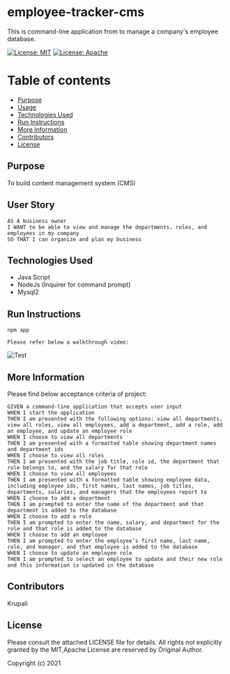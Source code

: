 # employee-tracker-cms

  This is command-line application from to manage a company's employee database.

   [![License: MIT](https://img.shields.io/badge/License-MIT-yellow.svg)](https://opensource.org/licenses/MIT)  [![License: Apache](https://img.shields.io/badge/License-Apache-yellow.svg)](https://opensource.org/licenses/Apache) 

  # Table of contents
  * [Purpose](#purpose)
  * [Usage](#user-story)
  * [Technologies Used](#technologies-used)
  * [Run Instructions](#run-instructions)
  * [More Information](#more-information)
  * [Contributors](#contributors)
  * [License](#license)

  ## Purpose
  To build content management system (CMS)

  ## User Story
    AS A business owner
    I WANT to be able to view and manage the departments, roles, and employees in my company
    SO THAT I can organize and plan my business

  ## Technologies Used
  - Java Script
  - NodeJs (Inquirer for command prompt)
  - Mysql2

  
  ## Run Instructions
    npm app

    Please refer below a walkthrough video:
 ![Test](./images/Testruns.PNG)

  ## More Information
  Please find below acceptance criteria of project:

    GIVEN a command-line application that accepts user input
    WHEN I start the application
    THEN I am presented with the following options: view all departments, view all roles, view all employees, add a department, add a role, add an employee, and update an employee role
    WHEN I choose to view all departments
    THEN I am presented with a formatted table showing department names and department ids
    WHEN I choose to view all roles
    THEN I am presented with the job title, role id, the department that role belongs to, and the salary for that role
    WHEN I choose to view all employees
    THEN I am presented with a formatted table showing employee data, including employee ids, first names, last names, job titles, departments, salaries, and managers that the employees report to
    WHEN I choose to add a department
    THEN I am prompted to enter the name of the department and that department is added to the database
    WHEN I choose to add a role
    THEN I am prompted to enter the name, salary, and department for the role and that role is added to the database
    WHEN I choose to add an employee
    THEN I am prompted to enter the employee’s first name, last name, role, and manager, and that employee is added to the database
    WHEN I choose to update an employee role
    THEN I am prompted to select an employee to update and their new role and this information is updated in the database


  ## Contributors
  Krupali
  
  ## License
  Please consult the attached LICENSE file for details. All rights not explicitly granted by the MIT,Apache License are reserved by Original Author.    

  Copyright (c) 2021